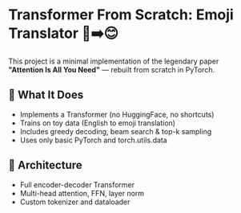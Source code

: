 # Transformer From Scratch: Emoji Translator 🧠➡️😊

This project is a minimal implementation of the legendary paper  
**"Attention Is All You Need"** — rebuilt from scratch in PyTorch.

## 🚀 What It Does
- Implements a Transformer (no HuggingFace, no shortcuts)
- Trains on toy data (English to emoji translation)
- Includes greedy decoding, beam search & top-k sampling
- Uses only basic PyTorch and torch.utils.data

## 🧱 Architecture
- Full encoder-decoder Transformer
- Multi-head attention, FFN, layer norm
- Custom tokenizer and dataloader
